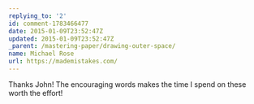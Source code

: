```yaml
---
replying_to: '2'
id: comment-1783466477
date: 2015-01-09T23:52:47Z
updated: 2015-01-09T23:52:47Z
_parent: /mastering-paper/drawing-outer-space/
name: Michael Rose
url: https://mademistakes.com/
---
```


Thanks John! The encouraging words makes the time I spend on these worth the effort!
